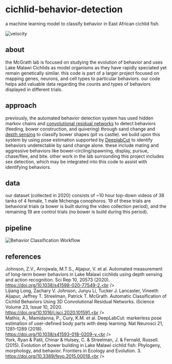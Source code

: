 # cichlid-behavior-detection
a machine learning model to classify behavior in East African cichlid fish.<br />

![velocity](https://github.com/mikster36/cichlid-behavior-detection/assets/74252522/fe8d77a6-bc98-463a-ad6e-01ff9d9b7527)

## about
the McGrath lab is focused on studying the evolution of behavior and uses Lake Malawi Cichlids as model organisms as they have rapidly speciated yet remain genetically similar. this code is part of a larger project focused on mapping genes, neurons, and cell types to particular behaviors. our code helps add valuable data regarding the counts and types of behaviors displayed in different trials.<br />
## approach
previously, the automated behavior detection system has used hidden markov chains and [convolutional residual networks](https://github.com/ptmcgrat/CichlidActionClassification) to detect behaviors (feeding, bower construction, and quivering) through sand change and [depth sensing](https://github.com/tlancaster6/CichlidBowerTracker) to classify bower shapes (pit vs castle). we build upon this system by using pose estimation supported by [DeeplabCut](https://github.com/DeepLabCut/DeepLabCut) to identify behaviors undetectable by sand change alone. these include mating and aggressive behaviors like bower-circling/spawning, display, pursue, chase/flee, and bite. other work in the lab surrounding this project includes sex detection, which may be integrated into this code to assist with identifying behaviors.
## data
our dataset (collected in 2020) consists of ~10 hour top-down videos of 38 tanks of 4 female, 1 male Mchenga conophoros. 19 of these trials are behavioral trials (a bower is built during the video collection period), and the remaining 19 are control trials (no bower is build during this period).
## pipeline
![Behavior Classification Workflow](https://github.com/mikster36/cichlid-behavior-detection/assets/74252522/b8aa2456-281d-491d-afc7-6f9a2d66eaa4)


## references
Johnson, Z.V., Arrojwala, M.T.S., Aljapur, V. et al. Automated measurement of long-term bower behaviors in Lake Malawi cichlids using depth sensing and action recognition. Sci Rep 10, 20573 (2020).<br /> https://doi.org/10.1038/s41598-020-77549-2.<br /><br />
Lijiang Long, Zachary V. Johnson, Junyu Li, Tucker J. Lancaster, Vineeth Aljapur, Jeffrey T. Streelman, Patrick T. McGrath. Automatic Classification of Cichlid Behaviors Using 3D Convolutional Residual Networks. iScience Volume 23, Issue 10, 2020.<br />https://doi.org/10.1016/j.isci.2020.101591.<br /><br />
Mathis, A., Mamidanna, P., Cury, K.M. et al. DeepLabCut: markerless pose estimation of user-defined body parts with deep learning. Nat Neurosci 21, 1281–1289 (2018).
<br />https://doi.org/10.1038/s41593-018-0209-y.<br /><br />
York, Ryan & Patil, Chinar & Hulsey, C. & Streelman, J. & Fernald, Russell. (2015). Evolution of bower building in Lake Malawi cichlid fish: Phylogeny, morphology, and behavior. Frontiers in Ecology and Evolution. 3.<br />https://doi.org/10.3389/fevo.2015.00018.<br />
